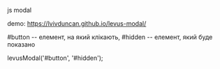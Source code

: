 js modal

demo: https://lvivduncan.github.io/levus-modal/

#button -- елемент, на який клікають, #hidden -- елемент, який буде показано

levusModal('#button', '#hidden');